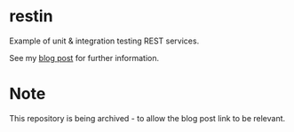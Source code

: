 # restin

Example of unit & integration testing REST services.

See my [blog post](http://nigel-eke.com/unit-integration-testing-rest-services/) for further information.

# Note

This repository is being archived - to allow the blog post link to be relevant.

